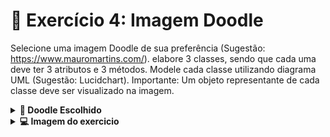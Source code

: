 # 🎴 Exercício 4: Imagem Doodle

Selecione uma imagem Doodle de sua preferência (Sugestão: https://www.mauromartins.com/). elabore 3 classes, sendo que cada uma deve ter 3 atributos e 3 métodos. Modele cada classe utilizando diagrama UML (Sugestão: Lucidchart). Importante: Um objeto representante de cada classe deve ser visualizado na imagem.

<details>
<summary><strong> 🎥 Doodle Escolhido </strong></summary>

![image](https://github.com/JhowRossii/LP1/blob/31feba99234f66f3eee18da201dc76c3fa247e44/Exercicio_04/exer4Doodle.png)

</details>

<details>
<summary><strong>💻 Imagem do exercicio  </strong></summary>
  
![image](https://github.com/JhowRossii/LP1/blob/31feba99234f66f3eee18da201dc76c3fa247e44/Exercicio_04/exer4.png)

</details>








 
